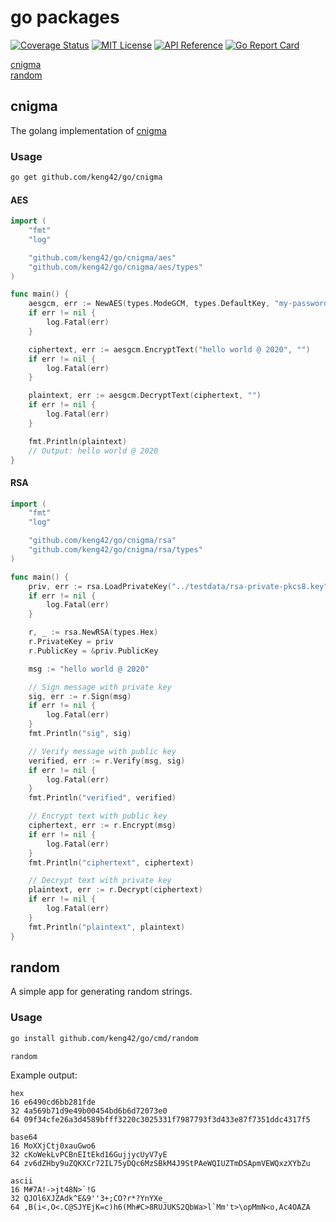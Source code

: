 # go packages

[![Coverage Status](https://coveralls.io/repos/github/keng42/go/badge.svg)](https://coveralls.io/github/keng42/go)
[![MIT License](http://img.shields.io/badge/license-MIT-blue.svg?style=flat-square)](https://github.com/keng42/go/blob/master/LICENSE)
[![API Reference](https://pkg.go.dev/badge/github.com/keng42/go)](https://pkg.go.dev/github.com/keng42/go)
[![Go Report Card](https://goreportcard.com/badge/github.com/keng42/go)](https://goreportcard.com/report/github.com/keng42/go)

[cnigma](#cnigma)  
[random](#random)

## cnigma

The golang implementation of [cnigma](https://github.com/keng42/cnigma)

### Usage

```sh
go get github.com/keng42/go/cnigma
```

#### AES

```go
import (
	"fmt"
	"log"

	"github.com/keng42/go/cnigma/aes"
	"github.com/keng42/go/cnigma/aes/types"
)

func main() {
	aesgcm, err := NewAES(types.ModeGCM, types.DefaultKey, "my-password", types.Base64)
	if err != nil {
		log.Fatal(err)
	}

	ciphertext, err := aesgcm.EncryptText("hello world @ 2020", "")
	if err != nil {
		log.Fatal(err)
	}

	plaintext, err := aesgcm.DecryptText(ciphertext, "")
	if err != nil {
		log.Fatal(err)
	}

	fmt.Println(plaintext)
	// Output: hello world @ 2020
}

```

#### RSA

```go
import (
	"fmt"
	"log"

	"github.com/keng42/go/cnigma/rsa"
	"github.com/keng42/go/cnigma/rsa/types"
)

func main() {
	priv, err := rsa.LoadPrivateKey("../testdata/rsa-private-pkcs8.key")
	if err != nil {
		log.Fatal(err)
	}

	r, _ := rsa.NewRSA(types.Hex)
	r.PrivateKey = priv
	r.PublicKey = &priv.PublicKey

	msg := "hello world @ 2020"

	// Sign message with private key
	sig, err := r.Sign(msg)
	if err != nil {
		log.Fatal(err)
	}
	fmt.Println("sig", sig)

	// Verify message with public key
	verified, err := r.Verify(msg, sig)
	if err != nil {
		log.Fatal(err)
	}
	fmt.Println("verified", verified)

	// Encrypt text with public key
	ciphertext, err := r.Encrypt(msg)
	if err != nil {
		log.Fatal(err)
	}
	fmt.Println("ciphertext", ciphertext)

	// Decrypt text with private key
	plaintext, err := r.Decrypt(ciphertext)
	if err != nil {
		log.Fatal(err)
	}
	fmt.Println("plaintext", plaintext)
}
```

## random

A simple app for generating random strings.

### Usage

```sh
go install github.com/keng42/go/cmd/random

random
```

Example output:

```
hex
16 e6490cd6bb281fde
32 4a569b71d9e49b00454bd6b6d72073e0
64 09f34cfe26a3d4589bfff3220c3025331f7987793f3d433e87f7351ddc4317f5

base64
16 MoXXjCtj0xauGwo6
32 cKoWekLvPCBnEItEkd16GujjycUyV7yE
64 zv6dZHby9uZQKXCr72IL75yDQc6MzSBkM4J9StPAeWQIUZTmDSApmVEWQxzXYbZu

ascii
16 M#7A!->jt48N>`!G
32 QJOl6XJZAdk^E&9''3+;CO?r*?YnYXe_
64 ,B(i<,O<.C@SJYEjK=c)h6(Mh#C>8RUJUKS2QbWa>l`Mm't>\opMmN<o,Ac4OAZA
```
